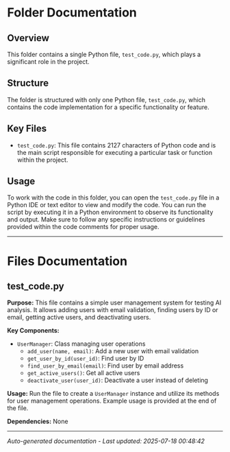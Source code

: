 # Folder Documentation

## Overview
This folder contains a single Python file, `test_code.py`, which plays a significant role in the project.

## Structure
The folder is structured with only one Python file, `test_code.py`, which contains the code implementation for a specific functionality or feature.

## Key Files
- `test_code.py`: This file contains 2127 characters of Python code and is the main script responsible for executing a particular task or function within the project.

## Usage
To work with the code in this folder, you can open the `test_code.py` file in a Python IDE or text editor to view and modify the code. You can run the script by executing it in a Python environment to observe its functionality and output. Make sure to follow any specific instructions or guidelines provided within the code comments for proper usage.

---

# Files Documentation

## test_code.py

**Purpose:** This file contains a simple user management system for testing AI analysis. It allows adding users with email validation, finding users by ID or email, getting active users, and deactivating users.

**Key Components:**
- `UserManager`: Class managing user operations
  - `add_user(name, email)`: Add a new user with email validation
  - `get_user_by_id(user_id)`: Find user by ID
  - `find_user_by_email(email)`: Find user by email address
  - `get_active_users()`: Get all active users
  - `deactivate_user(user_id)`: Deactivate a user instead of deleting

**Usage:** Run the file to create a `UserManager` instance and utilize its methods for user management operations. Example usage is provided at the end of the file.

**Dependencies:** None

---
*Auto-generated documentation - Last updated: 2025-07-18 00:48:42*
